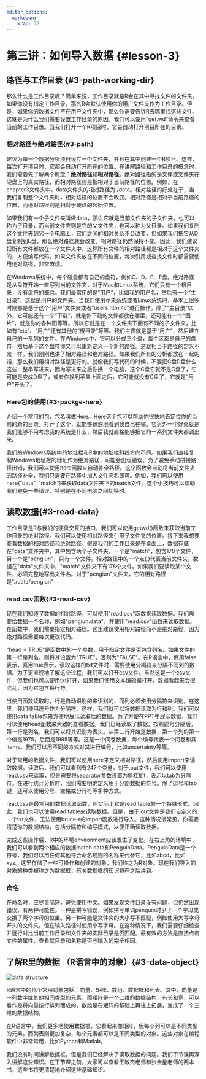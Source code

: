 ```yaml
---
editor_options: 
  markdown: 
    wrap: 72
---
```


# 第三讲：如何导入数据 {#lesson-3}



## 路径与工作目录 {#3-path-working-dir}

那么什么是工作目录呢？简单来说，工作目录就是R会在其中寻找文件的文件夹。如果你没有指定工作目录，那么R会默认使用你的用户文件夹作为工作目录。但是，如果你的数据文件不在用户文件夹中，那么你需要告诉R去哪里找这些文件。这就是为什么我们需要设置工作目录的原因。我们可以使用“get.wd”命令来查看当前的工作目录。当我们打开一个R项目时，它会自动打开项目所在的目录。

### 相对路径与绝对路径{#3-path}

建议为每一个数据分析项目设立一个文件夹，并且在其中创建一个R项目。这样，每次打开项目时，它都会自动打开所在的位置。在讲解路径和工作目录的概念时，我们需要先了解两个概念：**绝对路径**和**相对路径**。绝对路径指的是文件或文件夹在硬盘上的真实路径，而相对路径则是指相对于当前路径的位置。例如，在chapter3文件夹中，data文件夹的相对路径为./data。相对路径的好处在于，当我们复制整个文件夹时，相对路径的位置不会改变。相对路径是相对于当前路径的位置，而绝对路径则是相对于硬盘的起始位置。

如果我们有一个子文件夹叫做data，那么它就是当前文件夹的子文件夹，也可以称为子目录，而当前文件夹则是它的父文件夹，也可以称为父目录。如果我们复制这个文件夹到另一个电脑上，它们之间的相对关系不会改变，但如果我们把它从D盘复制到E盘，那么绝对路径就会改变，相对路径仍然保持不变。因此，我们建议把所有文件都放在一个文件夹中，这样所有文件的相对路径都是相对于这个文件夹的，方便编写代码。如果文件夹放在不同的位置，每次引用或查找文件时都需要使用绝对路径，非常麻烦。

在Windows系统中，每个磁盘都有自己的盘符，例如C、D、E、F盘。绝对路径是从盘符开始一直写到当前文件夹，对于Mac和Linux系统，它们只有一个根目录，没有盘符的概念。我们最常用的是“用户”，比如我的用户名，然后有一个“主目录”，这就是用户的文件夹。当我们使用苹果系统或者Linux系统时，基本上很多时候都是基于这个“用户”文件夹或者“users.html4c”进行操作。除了“主目录”以外，它可能还有一个“下载”，就是你下载的文件都放在哪里，还可能有一个“图片”，就是你的各种图等等。所以它就是在一个文件夹下面有不同的子文件夹，比如有“etc”、“用户”还有其他的“根目录”等等。我们主要就是基于“用户”，然后建立自己的一系列的文件。在Windows中，它可以分成三个盘，每个区都是自己的盘符，然后基于这个盘符你又可以重新定义一个新的路径。这就相当于路径的定义不太一样。我们刚刚也讲了相对路径和绝对路径。如果我们所有的分析都放在一起的话，那么我们用相对路径是更好的。就像我们写代码的时候，不要把C盘D盘什么这些一整串写进来，因为写进来之后你换一个电脑，这个C盘它就不是C盘了，它可能是变成D盘了，或者你换到苹果上面之后，它可能就没有C盘了，它就是“用户”开头了。

### Here包的使用{#3-packge-here}

介绍一个常用的包，包名叫做Here。Here这个包可以帮助你很快地去定位你的当前的新的目录。打开了这个，就能够迅速地看到我自己在哪。它另外一个好处就是我们能够不用考虑我的系统是什么，然后我就直接能够把它的一系列文件夹都调出来。

我们的Windows系统中的地址栏和R中的地址栏斜线方向不同。如果我们直接复制Windows地址栏的地址作为绝对路径，可能会出现错误。为了避免手动拼接路径出错，我们可以使用here函数来自动补全路径。这个函数会自动将当前文件夹的路径补全，我们只需要在路径中加入文件夹名即可。例如，我们可以使用here("data", "match")来获取data文件夹下的match文件。这个小技巧可以帮助我们避免一些错误，特别是在不同电脑之间切换时。

## 读取数据{#3-read-data}

工作目录是R与我们的硬盘交互的接口，我们可以使用getwd()函数来获取当前工作目录的绝对路径。我们可以使用相对路径来引用子文件夹的位置。接下来我想要查看数据的相对路径和绝对路径。假设我们的工作目录是在桌面上，数据存储在"data"文件夹中，其中包含两个子文件夹，一个是"match"，包含178个文件，另一个是"pengiun"，只有一个文件。相对路径中的一个点(.)代表当前文件夹，数据在"data"文件夹中，"match"文件夹下有178个文件。如果我们要读取某个文件，必须完整地写出文件名。对于"pengiun"文件夹，它的相对路径是"./data/pengiun"

### read.csv函数{#3-read-csv}

现在我们知道了数据的相对路径，可以使用"read.csv"函数来读取数据。我们需要给数据一个名称，例如"pengiun.data"，并使用"read.csv"函数来读取数据。在函数中，我们需要指定相对路径。这里建议使用相对路径而不是绝对路径，因为绝对路径需要每次更改代码。

"head = TRUE"是函数中的一个参数，用于指定文件是否包含列名。如果文件的第一行是列名，则将其设置为"TRUE"，否则为"FALSE"。在R语言中，假用false表示，真用true表示。读取这样的txt文件时，需要使用分隔符来分隔不同列的数据。为了更直观地了解这个过程，我们可以打开csv文件。虽然这是一个csv文件，但我们也可以使用txt打开，如果我们使用文本编辑器打开，数据看起来会很混乱，因为它包含换行符。

当使用函数读取时，行是自动识别的来识别的，而列必须使用分隔符来识别。在这里，我们使用逗号作为分隔符。这样，我们就可以将数据读取为行和列。我们可以使用data table包来方便地展示读取后的数据。为了方便在PPT中展示数据，我们可以使用head函数来大致的查看数据。我们已经读取了数据，按照逗号分隔后，第一行是列名，我们可以将其识别为表头。从第二行开始是数据，第一个列的第一个值是1975，后面是1995等等。这是一个问卷数据，每个编号代表一个问卷和其items。我们可以用不同的方式对其进行编号，比如uncertainty等等。

对于常用的数据文件，我们可以使用here来定义相对路径，然后使用import来读取数据。读取后，我们可以看到有247个变量。对于.out文件，我们可以使用read.csv来读取，但是需要将separator参数设置为斜杠加t，表示以tab为分隔符。在进行统计分析时，我们需要明确定义用于分割数据的符号。除了逗号和tab键，还可以使用分号、空格或分行符等多种方式。

read.csv是最常用的数据读取函数，但实际上它是read.table的一个特殊形式。因此，我们也可以使用read.table来读取数据。但是，由于.out文件是我们自定义的一个txt文件，无法使用bruce-r的import函数进行导入。这种情况很常见，你需要清楚你的数据结构，包括分隔符和编写模式，以便正确读取数据。

完成这些操作后，R中的环境environment应该发生了变化。在右上角的环境中，我们可以看到两个相应的数据match data和PenguinData。PenguinData是一个符号，我们可以用任何其他符合命名规则的名称来代替它，比如abcd，比如xyz。这里存储了一些可操作和创建的对象，我们称之为R对象。现在我们导入的对象的种类被称之为数据框，有关数据框的知识将在之后讲到。

### 命名

在命名时，应尽量简短，避免使用中文。如果发现文件目录没有问题，但仍然出现错误，有两种可能性。一种是拼写错误，例如拼写单词penguin时少了一个字母或交换了两个字母的位置。另一种可能是文件夹的大小写不匹配，例如使用大写字母开头的文件夹，但在输入路径时使用小写字母。在这种情况下，我们需要仔细检查并逐行对比当前工作目录和文件夹的实际目录是否匹配。最有效的方法是直接点击文件的属性，查看其目录和名称是否与输入的完全相同。

## 了解R里的数据 （R语言中的对象）{#3-data-object}

![data structure](https://devopedia.org/images/article/46/9213.1526125966.png)

R语言中的几个常用对象包括：向量、矩阵、数组、数据框和列表。其中，向量是一列数字或其他相同类型的元素，而矩阵是一个二维的数据结构，有长和宽，可以看作是将向量按行排列而成的。数组是在矩阵的基础上再往上拓展，变成了一个三维的数据结构。

在R语言中，我们更多地使用数据框，它看起来像矩阵，但每个列可以是不同类型的元素。而列表则更加复杂，每个元素都可以是不同类型的对象。这些对象在编程软件中非常常用，比如Python和Matlab。

我们没有时间讲解数据框，但是我们已经解决了读取数据的问题。我们下节课再深入讲解这些知识。在下节课之前，大家可以查看王敏杰老师和张金星老师的两本书，这些书将更清楚地介绍这些基础知识。

